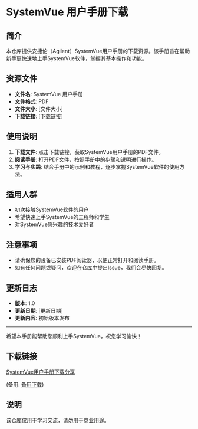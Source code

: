 # SystemVue 用户手册下载

## 简介

本仓库提供安捷伦（Agilent）SystemVue用户手册的下载资源。该手册旨在帮助新手更快速地上手SystemVue软件，掌握其基本操作和功能。

## 资源文件

- **文件名**: SystemVue 用户手册
- **文件格式**: PDF
- **文件大小**: [文件大小]
- **下载链接**: [下载链接]

## 使用说明

1. **下载文件**: 点击下载链接，获取SystemVue用户手册的PDF文件。
2. **阅读手册**: 打开PDF文件，按照手册中的步骤和说明进行操作。
3. **学习与实践**: 结合手册中的示例和教程，逐步掌握SystemVue软件的使用方法。

## 适用人群

- 初次接触SystemVue软件的用户
- 希望快速上手SystemVue的工程师和学生
- 对SystemVue感兴趣的技术爱好者

## 注意事项

- 请确保您的设备已安装PDF阅读器，以便正常打开和阅读手册。
- 如有任何问题或疑问，欢迎在仓库中提出Issue，我们会尽快回复。

## 更新日志

- **版本**: 1.0
- **更新日期**: [更新日期]
- **更新内容**: 初始版本发布

---

希望本手册能帮助您顺利上手SystemVue，祝您学习愉快！

## 下载链接
[SystemVue用户手册下载分享](https://pan.quark.cn/s/f4da60af2e99) 

(备用: [备用下载](https://pan.baidu.com/s/1jDzVpE8ETnLDqQRevvGyUQ?pwd=1234))

## 说明

该仓库仅用于学习交流，请勿用于商业用途。
